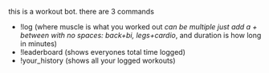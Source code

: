 this is a workout bot. there are 3 commands 
- !log <muscle> <duration> (where muscle is what you worked out *can be multiple just add a + between with no spaces: back+bi, legs+cardio*, and duration is how long in minutes)
- !leaderboard (shows everyones total time logged)
- !your_history (shows all your logged workouts)
